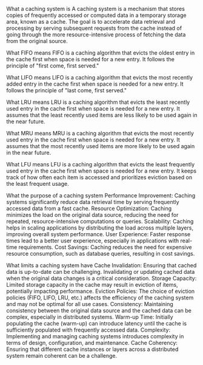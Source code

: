 What a caching system is
A caching system is a mechanism that stores copies of frequently accessed or computed data in a temporary storage area, known as a cache. The goal is to accelerate data retrieval and processing by serving subsequent requests from the cache instead of going through the more resource-intensive process of fetching the data from the original source.

What FIFO means
FIFO is a caching algorithm that evicts the oldest entry in the cache first when space is needed for a new entry. It follows the principle of "first come, first served."

What LIFO means
LIFO is a caching algorithm that evicts the most recently added entry in the cache first when space is needed for a new entry. It follows the principle of "last come, first served."

What LRU means
LRU is a caching algorithm that evicts the least recently used entry in the cache first when space is needed for a new entry. It assumes that the least recently used items are less likely to be used again in the near future.

What MRU means
MRU is a caching algorithm that evicts the most recently used entry in the cache first when space is needed for a new entry. It assumes that the most recently used items are more likely to be used again in the near future.

What LFU means
LFU is a caching algorithm that evicts the least frequently used entry in the cache first when space is needed for a new entry. It keeps track of how often each item is accessed and prioritizes eviction based on the least frequent usage.

What the purpose of a caching system
Performance Improvement: Caching systems significantly reduce data retrieval time by serving frequently accessed data from a fast cache.
Resource Optimization: Caching minimizes the load on the original data source, reducing the need for repeated, resource-intensive computations or queries.
Scalability: Caching helps in scaling applications by distributing the load across multiple layers, improving overall system performance.
User Experience: Faster response times lead to a better user experience, especially in applications with real-time requirements.
Cost Savings: Caching reduces the need for expensive resource consumption, such as database queries, resulting in cost savings.

What limits a caching system have
Cache Invalidation: Ensuring that cached data is up-to-date can be challenging. Invalidating or updating cached data when the original data changes is a critical consideration.
Storage Capacity: Limited storage capacity in the cache may result in eviction of items, potentially impacting performance.
Eviction Policies: The choice of eviction policies (FIFO, LIFO, LRU, etc.) affects the efficiency of the caching system and may not be optimal for all use cases.
Consistency: Maintaining consistency between the original data source and the cached data can be complex, especially in distributed systems.
Warm-up Time: Initially populating the cache (warm-up) can introduce latency until the cache is sufficiently populated with frequently accessed data.
Complexity: Implementing and managing caching systems introduces complexity in terms of design, configuration, and maintenance.
Cache Coherency: Ensuring that different cache instances or layers across a distributed system remain coherent can be a challenge.
